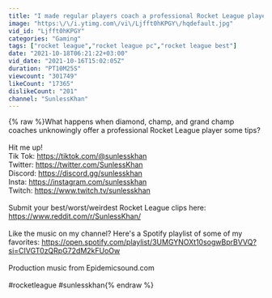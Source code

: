 ```yaml
---
title: "I made regular players coach a professional Rocket League player"
image: "https:\/\/i.ytimg.com\/vi\/Ljfft0hKPGY\/hqdefault.jpg"
vid_id: "Ljfft0hKPGY"
categories: "Gaming"
tags: ["rocket league","rocket league pc","rocket league best"]
date: "2021-10-18T06:21:22+03:00"
vid_date: "2021-10-16T15:02:05Z"
duration: "PT10M25S"
viewcount: "301749"
likeCount: "17365"
dislikeCount: "201"
channel: "SunlessKhan"
---
```

{% raw %}What happens when diamond, champ, and grand champ coaches unknowingly offer a professional Rocket League player some tips?<br /><br />Hit me up!<br />Tik Tok: <a rel="nofollow" target="blank" href="https://tiktok.com/@sunlesskhan">https://tiktok.com/@sunlesskhan</a><br />Twitter: <a rel="nofollow" target="blank" href="https://twitter.com/SunlessKhan">https://twitter.com/SunlessKhan</a><br />Discord: <a rel="nofollow" target="blank" href="https://discord.gg/sunlesskhan">https://discord.gg/sunlesskhan</a><br />Insta: <a rel="nofollow" target="blank" href="https://instagram.com/sunlesskhan">https://instagram.com/sunlesskhan</a><br />Twitch: <a rel="nofollow" target="blank" href="https://www.twitch.tv/sunlesskhan">https://www.twitch.tv/sunlesskhan</a><br /><br />Submit your best/worst/weirdest Rocket League clips here: <a rel="nofollow" target="blank" href="https://www.reddit.com/r/SunlessKhan/">https://www.reddit.com/r/SunlessKhan/</a><br /><br />Like the music on my channel? Here's a Spotify playlist of some of my favorites: <a rel="nofollow" target="blank" href="https://open.spotify.com/playlist/3UMGYNOXt10sogwBprBVVQ?si=CIVGT0zQRpG72dM2kFUoOw">https://open.spotify.com/playlist/3UMGYNOXt10sogwBprBVVQ?si=CIVGT0zQRpG72dM2kFUoOw</a><br /><br />Production music from Epidemicsound.com<br /><br />#rocketleague #sunlesskhan{% endraw %}
